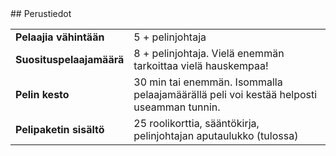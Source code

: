 <article class="rule basics" markdown="1">
## Perustiedot

| | |
|-|-| 
|__Pelaajia vähintään__| 5 + pelinjohtaja |
|__Suosituspelaajamäärä__| 8 + pelinjohtaja. Vielä enemmän tarkoittaa vielä hauskempaa! |
|__Pelin kesto__| 30 min tai enemmän. Isommalla pelaajamäärällä peli voi kestää helposti useamman tunnin. |
|__Pelipaketin sisältö__| 25 roolikorttia, sääntökirja, pelinjohtajan aputaulukko (tulossa) |
</article>